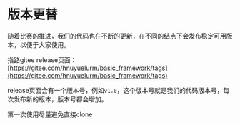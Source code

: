 # 版本更替

随着比赛的推进，我们的代码也在不断的更新，在不同的结点下会发布稳定可用版本，以便于大家使用。

指路gitee release页面：[https://gitee.com/hnuyuelurm/basic_framework/tags](https://gitee.com/hnuyuelurm/basic_framework/tags)

release页面会有一个版本号，例如`v1.0`，这个版本号就是我们的代码版本号，每次发布新的版本，版本号都会增加。

第一次使用尽量避免直接clone